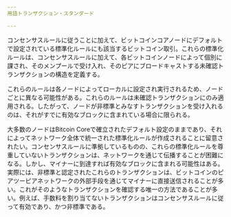 ```yaml
---
用語トランザクション・スタンダード

---
```

コンセンサスルールに従うことに加えて、ビットコインコアノードにデフォルトで設定されている標準化ルールにも該当するビットコイン取引。これらの標準化ルールは、コンセンサスルールに加えて、各ビットコインノードによって個別に課され、そのメンプールで受け入れ、そのピアにブロードキャストする未確認トランザクションの構造を定義する。

これらのルールは各ノードによってローカルに設定され実行されるため、ノードごとに異なる可能性がある。これらのルールは未確認トランザクションにのみ適用される。したがって、ノードが非標準とみなすトランザクションを受け入れるのは、それがすでに有効なブロックに含まれている場合に限られる。

大多数のノードはBitcoin Coreで確立されたデフォルト設定のままであり、それによってネットワーク全体で統一された標準化ルールが作成されることに留意されたい。コンセンサスルールに準拠しているものの、これらの標準化ルールを尊重していないトランザクションは、ネットワークを通じて伝播することが困難になる。しかし、マイナーに到達すれば有効なブロックに含まれる可能性はある。実際には、非標準と認定されたこれらのトランザクションは、ビットコインのピアツーピアネットワークの外部手段を通じてマイナーに直接送信されることが多い。これがそのようなトランザクションを確認する唯一の方法であることが多い。例えば、手数料を割り当てないトランザクションはコンセンサスルールに従って有効であり、かつ非標準である。